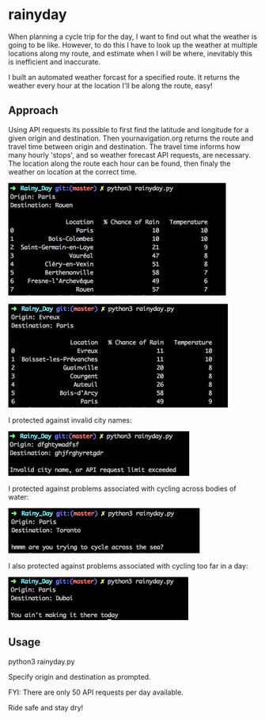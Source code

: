 # rainyday

When planning a cycle trip for the day, I want to find out what the weather is going to be like.
However, to do this I have to look up the weather at multiple locations along my route,
and estimate when I will be where, inevitably this is inefficient and inaccurate.

I built an automated weather forcast for a specified route.
It returns the weather every hour at the location I'll be along the route, easy!

## Approach

Using API requests its possible to first find the latitude and longitude for a given origin and destination.
Then yournavigation.org returns the route and travel time between origin and destination.
The travel time informs how many hourly 'stops', and so weather forecast API requests, are necessary.
The location along the route each hour can be found, then finaly the weather on location at the correct time.

![image of correct output](./images/Paris-Rouen.png)

![image of correct output2](./images/Evreux-Paris.png)
<br />

I protected against invalid city names:

![image of Invalid city name](./images/Invalidcityname.png)

I protected against problems associated with cycling across bodies of water:

![image of Paris-Toronto](./images/Paris-Toronto,acrosssea.png)

I also protected against problems associated with cycling too far in a day:

![image of Paris-Dubai](./images/Paris-Dubai,toofar.png)

## Usage

python3 rainyday.py

Specify origin and destination as prompted.

FYI: There are only 50 API requests per day available.

Ride safe and stay dry!
